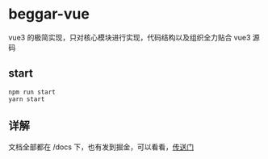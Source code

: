 # beggar-vue

vue3 的极简实现，只对核心模块进行实现，代码结构以及组织全力贴合 vue3 源码

## start

```shell
npm run start
yarn start
```

## 详解

文档全部都在 /docs 下，也有发到掘金，可以看看，[传送门](https://juejin.cn/post/7031913919308365854)